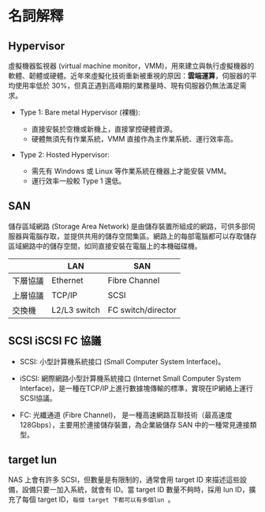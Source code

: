 # 名詞解釋

## Hypervisor
虛擬機器監視器 (virtual machine monitor，VMM)，用來建立與執行虛擬機器的軟體、韌體或硬體。近年來虛擬化技術重新被重視的原因：**雲端運算**，伺服器的平均使用率低於 30%，但真正遇到高峰期的業務量時、現有伺服器仍無法滿足需求。

* Type 1: Bare metal Hypervisor (裸機):
    * 直接安裝於空機或新機上，直接掌控硬體資源。
    * 硬體無須先有作業系統，VMM 直接作為主作業系統、運行效率高。

* Type 2: Hosted Hypervisor:
    * 需先有 Windows 或 Linux 等作業系統在機器上才能安裝 VMM。
    * 運行效率一般較 Type 1 還低。



## SAN
儲存區域網路 (Storage Area Network) 是由儲存裝置所組成的網路，可供多部伺服器與電腦存取，並提供共用的儲存空間集區。網路上的每部電腦都可以存取儲存區域網路中的儲存空間，如同直接安裝在電腦上的本機磁碟機。

||LAN|SAN|
|--|--|--|
|下層協議|Ethernet|Fibre Channel|
|上層協議|TCP/IP|SCSI|
|交換機|L2/L3 switch|FC switch/director|


## SCSI iSCSI FC 協議
* SCSI: 小型計算機系統接口 (Small Computer System Interface)。

* iSCSI: 網際網路小型計算機系統接口 (Internet Small Computer System Interface)，是一種在TCP/IP上進行數據塊傳輸的標準，實現在IP網絡上運行SCSI協議。


* FC: 光纖通道 (Fibre Channel)，
是一種高速網路互聯技術（最高速度128Gbps），主要用於連接儲存裝置，為企業級儲存 SAN 中的一種常見連接類型。


## target lun
NAS 上會有許多 SCSI，但數量是有限制的，通常會用 target ID 來描述這些設備，設備只要一加入系統，就會有 ID。當 target ID 數量不夠時，採用 lun ID，擴充了每個 target ID，`每個 target 下都可以有多個lun `。

<br/>

